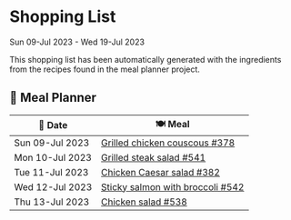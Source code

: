 # Shopping List

Sun 09-Jul 2023 - Wed 19-Jul 2023

This shopping list has been automatically generated with the ingredients from the recipes found in the meal planner project.

## 📅 Meal Planner

|📅 Date| 🍽️ Meal|
|----|----|
|Sun 09-Jul 2023|[Grilled chicken couscous #378](https://github.com/jcallaghan/The-Cookbook/issues/378)|
|Mon 10-Jul 2023|[Grilled steak salad #541](https://github.com/jcallaghan/The-Cookbook/issues/541)|
|Tue 11-Jul 2023|[Chicken Caesar salad #382](https://github.com/jcallaghan/The-Cookbook/issues/382)|
|Wed 12-Jul 2023|[Sticky salmon with broccoli #542](https://github.com/jcallaghan/The-Cookbook/issues/542)|
|Thu 13-Jul 2023|[Chicken salad #538](https://github.com/jcallaghan/The-Cookbook/issues/538)|
